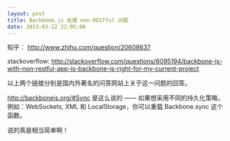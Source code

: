 ```yaml
---
layout: post
title: Backbone.js 处理 non-RESTful 问题
date: 2013-03-22 22:05:00
---
```


知乎：
http://www.zhihu.com/question/20608637

stackoverflow:
http://stackoverflow.com/questions/6095194/backbone-js-with-non-restful-app-is-backbone-js-right-for-my-current-project

以上两个链接分别是国内外著名的问答网站上关于这一问题的回答。

http://backbonejs.org/#Sync 是这么说的 —— 如果想采用不同的持久化策略，例如：WebSockets, XML 和 LocalStorage，你可以重载 Backbone.sync 这个函数。

说的真是相当简单啊！